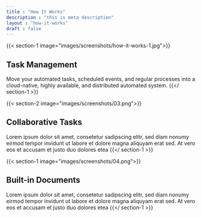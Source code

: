 ```yaml
---
title : "How It Works"
description : "this is meta description"
layout : "how-it-works"
draft : false
---
```


{{< section-1 image="images/screenshots/how-it-works-1.jpg">}}
## Task **Management**
Move your automated tasks, scheduled events, and regular processes into a cloud-native, highly available, and distributed automated system. 
{{</ section-1 >}}

{{< section-2 image="images/screenshots/03.png">}}
## Collaborative **Tasks**
Lorem ipsum dolor sit amet, consetetur sadipscing elitr, sed diam nonumy eirmod tempor invidunt ut labore et dolore magna aliquyam erat sed. At vero eos et accusam et justo duo dolores etea
{{</ section-1 >}}

{{< section-1 image="images/screenshots/04.png">}}
## Built-in **Documents**
Lorem ipsum dolor sit amet, consetetur sadipscing elitr, sed diam nonumy eirmod tempor invidunt ut labore et dolore magna aliquyam erat sed. At vero eos et accusam et justo duo dolores etea
{{</ section-1 >}}